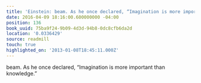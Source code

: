 ```yaml
---
title: 'Einstein: beam. As he once declared, “Imagination is more important th…'
date: 2016-04-09 18:16:00.600000000 -04:00
position: 136
book_uuid: 75ba9f24-9b09-4d3d-94b8-0dc8cfb6da2d
location: '0.0336429'
source: readmill
touch: true
highlighted_on: '2013-01-08T18:45:11.000Z'
---
```


beam. As he once declared, “Imagination is more important than knowledge.”